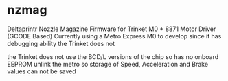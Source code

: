 # nzmag
Deltaprintr Nozzle Magazine Firmware for Trinket M0 + 8871 Motor Driver (GCODE Based)
Currently using a Metro Express M0 to develop since it has debugging ability the Trinket does not

the Trinket does not use the BCD/L versions of the chip so has no onboard EEPROM unlink the metro so storage of Speed, Acceleration and Brake values can not be saved
